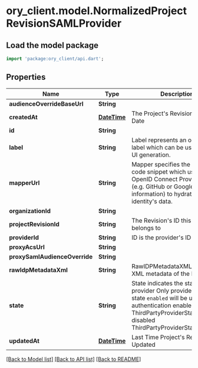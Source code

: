 # ory_client.model.NormalizedProjectRevisionSAMLProvider

## Load the model package
```dart
import 'package:ory_client/api.dart';
```

## Properties
Name | Type | Description | Notes
------------ | ------------- | ------------- | -------------
**audienceOverrideBaseUrl** | **String** |  | [optional] 
**createdAt** | [**DateTime**](DateTime.md) | The Project's Revision Creation Date | [optional] 
**id** | **String** |  | [optional] 
**label** | **String** | Label represents an optional label which can be used in the UI generation. | [optional] 
**mapperUrl** | **String** | Mapper specifies the JSONNet code snippet which uses the OpenID Connect Provider's data (e.g. GitHub or Google profile information) to hydrate the identity's data. | [optional] 
**organizationId** | **String** |  | [optional] 
**projectRevisionId** | **String** | The Revision's ID this schema belongs to | [optional] 
**providerId** | **String** | ID is the provider's ID | [optional] 
**proxyAcsUrl** | **String** |  | [optional] 
**proxySamlAudienceOverride** | **String** |  | [optional] 
**rawIdpMetadataXml** | **String** | RawIDPMetadataXML is the raw XML metadata of the IDP. | [optional] 
**state** | **String** | State indicates the state of the provider  Only providers with state `enabled` will be used for authentication enabled ThirdPartyProviderStateEnabled disabled ThirdPartyProviderStateDisabled | [optional] 
**updatedAt** | [**DateTime**](DateTime.md) | Last Time Project's Revision was Updated | [optional] 

[[Back to Model list]](../README.md#documentation-for-models) [[Back to API list]](../README.md#documentation-for-api-endpoints) [[Back to README]](../README.md)


